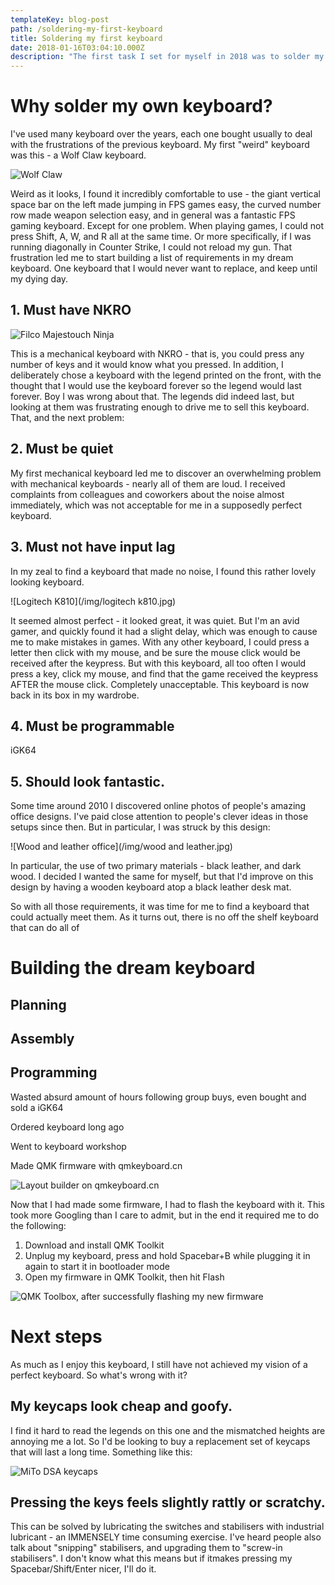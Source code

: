 ```yaml
---
templateKey: blog-post
path: /soldering-my-first-keyboard
title: Soldering my first keyboard
date: 2018-01-16T03:04:10.000Z
description: "The first task I set for myself in 2018 was to solder my own custom keyboard. Typing this post on the keyboard now, I can say this task was a massive success. \U0001F60D⌨"
---
```

# Why solder my own keyboard?

I've used many keyboard over the years, each one bought usually to deal with the frustrations of the previous keyboard. My first "weird" keyboard was this - a Wolf Claw keyboard. 

![Wolf Claw](/img/wolfclaw.jpg)

Weird as it looks, I found it incredibly comfortable to use - the giant vertical space bar on the left made jumping in FPS games easy, the curved number row made weapon selection easy, and in general was a fantastic FPS gaming keyboard. Except for one problem. When playing games, I could not press Shift, A, W, and R all at the same time. Or more specifically, if I was running diagonally in Counter Strike, I could not reload my gun. That frustration led me to start building a list of requirements in my dream keyboard. One keyboard that I would never want to replace, and keep until my dying day.

## 1. Must have NKRO

![Filco Majestouch Ninja](/img/filco_majestouch_ninja_black_us_large.jpg)

This is a mechanical keyboard with NKRO - that is, you could press any number of keys and it would know what you pressed. In addition, I deliberately chose a keyboard with the legend printed on the front, with the thought that I would use the keyboard forever so the legend would last forever. Boy I was wrong about that. The legends did indeed last, but looking at them was frustrating enough to drive me to sell this keyboard. That, and the next problem:

## 2. Must be quiet

My first mechanical keyboard led me to discover an overwhelming problem with mechanical keyboards - nearly all of them are loud. I received complaints from colleagues and coworkers about the noise almost immediately, which was not acceptable for me in a supposedly perfect keyboard.

## 3. Must not have input lag

In my zeal to find a keyboard that made no noise, I found this rather lovely looking keyboard.

![Logitech K810](/img/logitech k810.jpg)

It seemed almost perfect - it looked great, it was quiet. But I'm an avid gamer, and quickly found it had a slight delay, which was enough to cause me to make mistakes in games. With any other keyboard, I could press a letter then click with my mouse, and be sure the mouse click would be received after the keypress. But with this keyboard, all too often I would press a key, click my mouse, and find that the game received the keypress AFTER the mouse click. Completely unacceptable. This keyboard is now back in its box in my wardrobe.

## 4. Must be programmable

iGK64

## 5. Should look fantastic.

Some time around 2010 I discovered online photos of people's amazing office designs. I've paid close attention to people's clever ideas in those setups since then. But in particular, I was struck by this design:

![Wood and leather office](/img/wood and leather.jpg)

In particular, the use of two primary materials - black leather, and dark wood. I decided I wanted the same for myself, but that I'd improve on this design by having a wooden keyboard atop a black leather desk mat.

So with all those requirements, it was time for me to find a keyboard that could actually meet them. As it turns out, there is no off the shelf keyboard that can do all of 

# Building the dream keyboard

## Planning

## Assembly

## Programming

Wasted absurd amount of hours following group buys, even bought and sold a iGK64

Ordered keyboard long ago

Went to keyboard workshop

Made QMK firmware with qmkeyboard.cn

![Layout builder on qmkeyboard.cn](/img/firefox_2018-02-12_08-00-51.png)

Now that I had made some firmware, I had to flash the keyboard with it. This took more Googling than I care to admit, but in the end it required me to do the following:

1. Download and install QMK Toolkit
2. Unplug my keyboard, press and hold Spacebar+B while plugging it in again to start it in bootloader mode
3. Open my firmware in QMK Toolkit, then hit Flash

![QMK Toolbox, after successfully flashing my new firmware](/img/qmk_toolbox_2018-02-12_07-56-35.png)

# Next steps

As much as I enjoy this keyboard, I still have not achieved my vision of a perfect keyboard. So what's wrong with it?

## My keycaps look cheap and goofy.

I find it hard to read the legends on this one and the mismatched heights are annoying me a lot. So I'd be looking to buy a replacement set of keycaps that will last a long time. Something like this:

![MiTo DSA keycaps](/img/md-9678_20151105105359_83ce8bc132116eb3.jpg)

## Pressing the keys feels slightly rattly or scratchy.

This can be solved by lubricating the switches and stabilisers with industrial lubricant - an IMMENSELY time consuming exercise. I've heard people also talk about "snipping" stabilisers, and upgrading them to "screw-in stabilisers". I don't know what this means but if itmakes pressing my Spacebar/Shift/Enter nicer, I'll do it.
